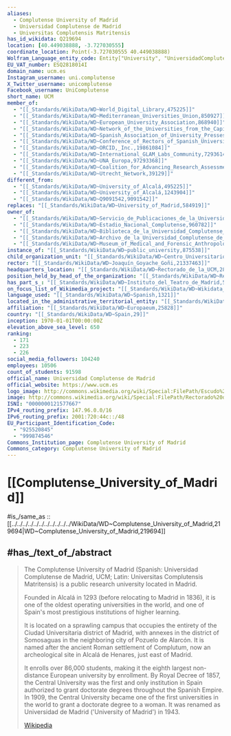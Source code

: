 ```yaml
---
aliases:
  - Complutense University of Madrid
  - Universidad Complutense de Madrid
  - Universitas Complutensis Matritensis
has_id_wikidata: Q219694
location: [40.449038888, -3.727030555]
coordinate_location: Point(-3.727030555 40.449038888)
Wolfram_Language_entity_code: Entity["University", "UniversidadComplutenseDeMadrid::s78t5"]
EU_VAT_number: ESQ2818014I
domain_name: ucm.es
Instagram_username: uni.complutense
X_Twitter_username: unicomplutense
Facebook_username: UniComplutense
short_name: UCM
member_of:
  - "[[_Standards/WikiData/WD~World_Digital_Library,475225]]"
  - "[[_Standards/WikiData/WD~Mediterranean_Universities_Union,850927]]"
  - "[[_Standards/WikiData/WD~European_University_Association,868940]]"
  - "[[_Standards/WikiData/WD~Network_of_the_Universities_from_the_Capitals_of_Europe,1883765]]"
  - "[[_Standards/WikiData/WD~Spanish_Association_of_University_Presses,6157140]]"
  - "[[_Standards/WikiData/WD~Conference_of_Rectors_of_Spanish_Universities,16551861]]"
  - "[[_Standards/WikiData/WD~ORCID,_Inc.,19861084]]"
  - "[[_Standards/WikiData/WD~International_GLAM_Labs_Community,72936141]]"
  - "[[_Standards/WikiData/WD~UNA_Europa,97293368]]"
  - "[[_Standards/WikiData/WD~Coalition_for_Advancing_Research_Assessment,115682002]]"
  - "[[_Standards/WikiData/WD~Utrecht_Network,39129]]"
different_from:
  - "[[_Standards/WikiData/WD~University_of_Alcalá,495225]]"
  - "[[_Standards/WikiData/WD~University_of_Alcalá,1243904]]"
  - "[[_Standards/WikiData/WD~Q9091542,9091542]]"
replaces: "[[_Standards/WikiData/WD~University_of_Madrid,584919]]"
owner_of:
  - "[[_Standards/WikiData/WD~Servicio_de_Publicaciones_de_la_Universidad_Complutense_de_Madrid,613189]]"
  - "[[_Standards/WikiData/WD~Estadio_Nacional_Complutense,960782]]"
  - "[[_Standards/WikiData/WD~Biblioteca_de_la_Universidad_Complutense_de_Madrid,5727992]]"
  - "[[_Standards/WikiData/WD~Archivo_de_la_Universidad_Complutense_de_Madrid,27830478]]"
  - "[[_Standards/WikiData/WD~Museum_of_Medical_and_Forensic_Anthropology,_Paleopathology_and_Criminalistics,106045262]]"
instance_of: "[[_Standards/WikiData/WD~public_university,875538]]"
child_organization_unit: "[[_Standards/WikiData/WD~Centro_Universitario_Villanueva,7894257]]"
rector: "[[_Standards/WikiData/WD~Joaquín_Goyache_Goñi,21337463]]"
headquarters_location: "[[_Standards/WikiData/WD~Rectorado_de_la_UCM,28540102]]"
position_held_by_head_of_the_organization: "[[_Standards/WikiData/WD~Rector_of_the_Complutense_University_of_Madrid,47504279]]"
has_part_s_: "[[_Standards/WikiData/WD~Instituto_del_Teatro_de_Madrid,51790620]]"
on_focus_list_of_Wikimedia_project: "[[_Standards/WikiData/WD~Wikidata_WikiProject_Academic_Publisher,117222928]]"
language_used: "[[_Standards/WikiData/WD~Spanish,1321]]"
located_in_the_administrative_territorial_entity: "[[_Standards/WikiData/WD~Madrid,2807]]"
affiliation: "[[_Standards/WikiData/WD~Europaeum,25828]]"
country: "[[_Standards/WikiData/WD~Spain,29]]"
inception: 1970-01-01T00:00:00Z
elevation_above_sea_level: 650
ranking:
  - 171
  - 223
  - 226
social_media_followers: 104240
employees: 10506
count_of_students: 91598
official_name: Universidad Complutense de Madrid
official_website: https://www.ucm.es
logo_image: http://commons.wikimedia.org/wiki/Special:FilePath/Escudo%20de%20la%20Universidad%20Complutense%20de%20Madrid.svg
image: http://commons.wikimedia.org/wiki/Special:FilePath/Rectorado%20de%20la%20Universidad%20Complutense%20de%20Madrid.jpg
ISNI: "0000000121577667"
IPv4_routing_prefix: 147.96.0.0/16
IPv6_routing_prefix: 2001:720:44c::/48
EU_Participant_Identification_Code:
  - "925520845"
  - "999874546"
Commons_Institution_page: Complutense University of Madrid
Commons_category: Complutense University of Madrid
---
```


# [[Complutense_University_of_Madrid]] 

#is_/same_as :: [[../../../../../../../../../../../WikiData/WD~Complutense_University_of_Madrid,219694|WD~Complutense_University_of_Madrid,219694]] 

## #has_/text_of_/abstract 

> The Complutense University of Madrid (Spanish: Universidad Complutense de Madrid, UCM; Latin: Universitas Complutensis Matritensis) is a public research university located in Madrid. 
> 
> Founded in Alcalá in 1293 (before relocating to Madrid in 1836), 
> it is one of the oldest operating universities in the world, 
> and one of Spain's most prestigious institutions of higher learning. 
> 
> It is located on a sprawling campus 
> that occupies the entirety of the Ciudad Universitaria district of Madrid, 
> with annexes in the district of Somosaguas in the neighboring city of Pozuelo de Alarcón. 
> It is named after the ancient Roman settlement of Complutum, 
> now an archeological site in Alcalá de Henares, just east of Madrid.
>
> It enrolls over 86,000 students, making it the eighth largest non-distance European university by enrollment. By Royal Decree of 1857, the Central University was the first and only institution in Spain authorized to grant doctorate degrees throughout the Spanish Empire. In 1909, the Central University became one of the first universities in the world to grant a doctorate degree to a woman. It was renamed as Universidad de Madrid ('University of Madrid') in 1943.
>
> [Wikipedia](https://en.wikipedia.org/wiki/Complutense%20University%20of%20Madrid) 

